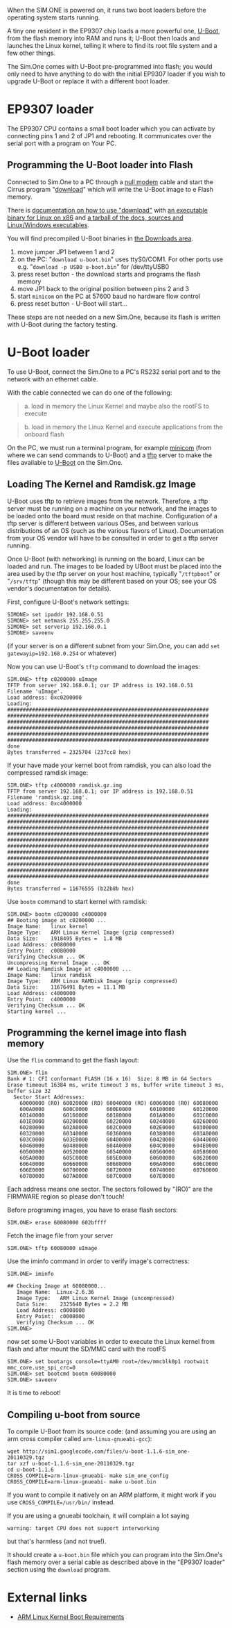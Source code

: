 

When the SIM.ONE is powered on, it runs two boot loaders before the operating system starts running.

A tiny one resident in the EP9307 chip loads a more powerful one, [U-Boot](http://www.denx.de/wiki/U-Boot), from the flash memory into RAM and runs it; U-Boot then loads and launches the Linux kernel, telling it where to find its root file system and a few other things.

The Sim.One comes with U-Boot pre-programmed into flash; you would only need to have anything to do with the initial EP9307 loader if you wish to upgrade U-Boot or replace it with a different boot loader.

# EP9307 loader #
The EP9307 CPU contains a small boot loader which you can activate by connecting pins 1 and 2 of JP1 and rebooting.
It communicates over the serial port with a program on Your PC.

## Programming the U-Boot loader into Flash ##
Connected to Sim.One to a PC through a [null modem](http://it.wikipedia.org/wiki/File:Null_modem_DB-9_7-wire.svg) cable and start the Cirrus program "[download](http://arm.cirrus.com/files/index.php?path=download/)" which will write the U-Boot image to e Flash memory.

There is [documentation on how to use "download"](http://simplemachines.it/doc/flash/docs/index.html) with [an executable binary for Linux on x86](http://simplemachines.it/doc/flash/download/bin/download) and [a tarball of the docs, sources and Linux/Windows executables](http://simplemachines.it/downloads/flash-1.0.5.tar.bz2).

You will find precompiled U-Boot binaries in [the Downloads area](http://code.google.com/p/sim1/downloads/list).

  1. move jumper JP1 between 1 and 2
  1. on the PC: "`download u-boot.bin`" uses ttyS0/COM1. For other ports use e.g. "`download -p USB0 u-boot.bin`" for /dev/ttyUSB0
  1. press reset button - the download starts and programs the flash memory
  1. move JP1 back to the original position between pins 2 and 3
  1. start `minicom` on the PC at 57600 baud no hardware flow control
  1. press reset button - U-Boot will start...

These steps are not needed on a new Sim.One, because its flash is written with U-Boot during the factory testing.

# U-Boot loader #

To use U-Boot, connect the Sim.One to a PC's RS232 serial port and to the network with an ethernet cable.

With the cable connected we can do one of the following:

> a. load in memory the Linux Kernel and maybe also the rootFS to execute

> b. load in memory the Linux Kernel and execute applications from the onboard flash

On the PC, we must run a terminal program, for example [minicom](http://en.wikipedia.org/wiki/Minicom) (from where we can send commands to U-Boot) and a [tftp](http://en.wikipedia.org/wiki/Trivial_File_Transfer_Protocol) server to make the files available to [U-Boot](http://www.denx.de/wiki/U-Boot) on the Sim.One.

## Loading The Kernel and Ramdisk.gz Image ##

U-Boot uses tftp to retrieve images from the network. Therefore, a tftp server must be running on a machine on your network, and the images to be loaded onto the board must reside on that machine. Configuration of a tftp server is different between various OSes, and between various distributions of an OS (such as the various flavors of Linux). Documentation from your OS vendor will have to be consulted in order to get a tftp server running.

Once U-Boot (with networking) is running on the board, Linux can be loaded and run. The images to be loaded by UBoot must be placed into the area used by the tftp server on your host machine, typically "`/tftpboot`" or "`/srv/tftp`" (though this may be different based on your OS; see your OS vendor's documentation for details).

First, configure U-Boot's network settings:
```
SIMONE> set ipaddr 192.168.0.51
SIMONE> set netmask 255.255.255.0
SIMONE> set serverip 192.168.0.1
SIMONE> saveenv
```
(if your server is on a different subnet from your Sim.One, you can add `set gatewayip=192.168.0.254` or whatever)

Now you can use U-Boot's `tftp` command to download the images:

```
SIM.ONE> tftp c0200000 uImage
TFTP from server 192.168.0.1; our IP address is 192.168.0.51
Filename 'uImage'.
Load address: 0xc0200000
Loading: #################################################################
#################################################################
#################################################################
#################################################################
#################################################################
#################################################################
done
Bytes transferred = 2325704 (237cc8 hex)
```
If your have made your kernel boot from ramdisk, you can also load the compressed ramdisk image:
```
SIM.ONE> tftp c4000000 ramdisk.gz.img
TFTP from server 192.168.0.1; our IP address is 192.168.0.51
Filename 'ramdisk.gz.img'.
Load address: 0xc4000000
Loading: #################################################################
#################################################################
#################################################################
#################################################################
#################################################################
#################################################################
#################################################################
#################################################################
#################################################################
#################################################################
#################################################################
done
Bytes transferred = 11676555 (b22b8b hex)
```
Use `bootm` command to start kernel with ramdisk:
```
SIM.ONE> bootm c0200000 c4000000
## Booting image at c0200000 ...
Image Name:   linux kernel
Image Type:   ARM Linux Kernel Image (gzip compressed)
Data Size:    1918495 Bytes =  1.8 MB
Load Address: c0080000
Entry Point:  c0080000
Verifying Checksum ... OK
Uncompressing Kernel Image ... OK
## Loading Ramdisk Image at c4000000 ...
Image Name:   linux ramdisk
Image Type:   ARM Linux RAMDisk Image (gzip compressed)
Data Size:    11676491 Bytes = 11.1 MB
Load Address: c4000000
Entry Point:  c4000000
Verifying Checksum ... OK
Starting kernel ...
```

## Programming the kernel image into flash memory ##

Use the `flin` command to get the flash layout:
```
SIM.ONE> flin                                                                             
Bank # 1: CFI conformant FLASH (16 x 16)  Size: 8 MB in 64 Sectors              
Erase timeout 16384 ms, write timeout 3 ms, buffer write timeout 3 ms, buffer size 32
  Sector Start Addresses:
    60000000 (RO) 60020000 (RO) 60040000 (RO) 60060000 (RO) 60080000
    600A0000      600C0000      600E0000      60100000      60120000
    60140000      60160000      60180000      601A0000      601C0000
    601E0000      60200000      60220000      60240000      60260000
    60280000      602A0000      602C0000      602E0000      60300000
    60320000      60340000      60360000      60380000      603A0000
    603C0000      603E0000      60400000      60420000      60440000
    60460000      60480000      604A0000      604C0000      604E0000
    60500000      60520000      60540000      60560000      60580000
    605A0000      605C0000      605E0000      60600000      60620000
    60640000      60660000      60680000      606A0000      606C0000
    606E0000      60700000      60720000      60740000      60760000
    60780000      607A0000      607C0000      607E0000
```
Each address means one sector. The sectors followed by "(RO)" are the FIRMWARE region so please don't touch!

Before programing images, you have to erase flash sectors:
```
SIM.ONE> erase 60080000 602bffff
```

Fetch the image file from your server
```
SIM.ONE> tftp 60080000 uImage 
```

Use the iminfo command in order to verify image's correctness:
```
SIM.ONE> iminfo       
                                                         
## Checking Image at 60080000...                                              
   Image Name:  Linux-2.6.36
   Image Type:   ARM Linux Kernel Image (uncompressed)
   Data Size:    2325640 Bytes = 2.2 MB
   Load Address: c0008000
   Entry Point:  c0008000
   Verifying Checksum ... OK                                                   
SIM.ONE> 
```
now set some U-Boot variables in order to execute the Linux kernel from flash and after mount the SD/MMC card with the rootFS
```
SIM.ONE> set bootargs console=ttyAM0 root=/dev/mmcblk0p1 rootwait mmc_core.use_spi_crc=0
SIM.ONE> set bootcmd bootm 60080000 
SIM.ONE> saveenv
```

It is time to reboot!

## Compiling u-boot from source ##
To compile U-Boot from its source code: (and assuming you are using an arm cross compiler called `arm-linux-gnueabi-gcc`):
```
wget http://sim1.googlecode.com/files/u-boot-1.1.6-sim_one-20110329.tgz
tar xzf u-boot-1.1.6-sim_one-20110329.tgz
cd u-boot-1.1.6
CROSS_COMPILE=arm-linux-gnueabi- make sim_one_config
CROSS_COMPILE=arm-linux-gnueabi- make u-boot.bin
```
If you want to compile it natively on an ARM platform, it might work if you use
`CROSS_COMPILE=/usr/bin/` instead.

If you are using a gnueabi toolchain, it will complain a lot saying
```
warning: target CPU does not support interworking
```
but that's harmless (and not true!).

It should create a `u-boot.bin` file which you can program into the Sim.One's flash memory over a serial cable as described above in the "EP9307 loader" section using the `download` program.

# External links #
  * [ARM Linux Kernel Boot Requirements](http://www.arm.linux.org.uk/developer/booting.php)